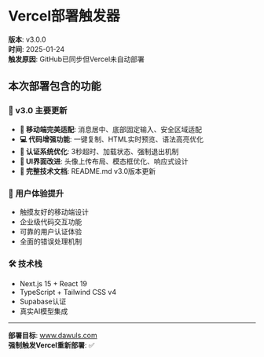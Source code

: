 # Vercel部署触发器

**版本**: v3.0.0  
**时间**: 2025-01-24  
**触发原因**: GitHub已同步但Vercel未自动部署

## 本次部署包含的功能

### 🚀 v3.0 主要更新
- **📱 移动端完美适配**: 消息居中、底部固定输入、安全区域适配
- **💻 代码增强功能**: 一键复制、HTML实时预览、语法高亮优化
- **🔐 认证系统优化**: 3秒超时、加载状态、强制退出机制
- **🎨 UI界面改进**: 头像上传布局、模态框优化、响应式设计
- **📝 完整技术文档**: README.md v3.0版本更新

### 🌟 用户体验提升
- 触摸友好的移动端设计
- 企业级代码交互功能
- 可靠的用户认证体验
- 全面的错误处理机制

### 🛠️ 技术栈
- Next.js 15 + React 19
- TypeScript + Tailwind CSS v4
- Supabase认证
- 真实AI模型集成

---

**部署目标**: www.dawuls.com  
**强制触发Vercel重新部署**: ✅ 